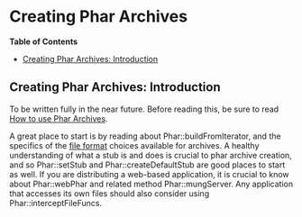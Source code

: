 Creating Phar Archives
======================

**Table of Contents**

-   [Creating Phar Archives:
    Introduction](/phar/creating.html#Creating%20Phar%20Archives:%20Introduction)

Creating Phar Archives: Introduction
------------------------------------

To be written fully in the near future. Before reading this, be sure to
read
<a href="/phar/using.html" class="link">How to use Phar Archives</a>.

A great place to start is by reading about <span
class="function">Phar::buildFromIterator</span>, and the specifics of
the <a href="/phar/fileformat.html" class="link">file format</a> choices
available for archives. A healthy understanding of what a stub is and
does is crucial to phar archive creation, and so <span
class="function">Phar::setStub</span> and <span
class="function">Phar::createDefaultStub</span> are good places to start
as well. If you are distributing a web-based application, it is crucial
to know about <span class="function">Phar::webPhar</span> and related
method <span class="function">Phar::mungServer</span>. Any application
that accesses its own files should also consider using <span
class="function">Phar::interceptFileFuncs</span>.
